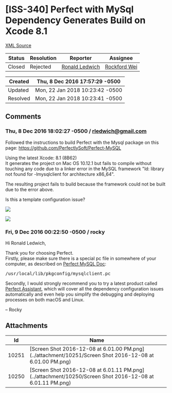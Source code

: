 # [ISS-340] Perfect with MySql Dependency Generates Build on Xcode 8.1

[XML Source](./xml/ISS-340.xml)
<p></p>





Status|Resolution|Reporter|Assignee
------|----------|--------|--------
Closed|Rejected|[Ronald Ledwich](rledwich@gmail.com)|[Rockford Wei]($rocky)





Created|Thu, 8 Dec 2016 17:57:29 -0500
-------|--------------
Updated|Mon, 22 Jan 2018 10:23:42 -0500
Resolved|Mon, 22 Jan 2018 10:23:41 -0500


## Comments




### Thu, 8 Dec 2016 18:02:27 -0500 / rledwich@gmail.com 

<p><p>Followed the instructions to build Perfect with the Mysql package on this page: <a href="https://github.com/PerfectlySoft/Perfect-MySQL" class="external-link" rel="nofollow">https://github.com/PerfectlySoft/Perfect-MySQL</a></p>

<p>Using the latest Xcode: 8.1 (8B62)<br/>
It generates the project on Mac OS 10.12.1 but fails to compile without touching any code due to a linker error in the MySQL framework   "ld: library not found for -lmysqlclient for architecture x86_64".    </p>

<p>The resulting project fails to build because the framework could not be built due to the error above.</p>

<p>Is this a template configuration issue?</p>

<p><span class="image-wrap" style=""><a id="10250_thumb" href="http://jira.perfect.org:8080/secure/attachment/10250/10250_Screen+Shot+2016-12-08+at+6.01.11+PM.png" title="Screen Shot 2016-12-08 at 6.01.11 PM.png" file-preview-type="image" file-preview-id="10250" file-preview-title="Screen Shot 2016-12-08 at 6.01.11 PM.png"><img src="http://jira.perfect.org:8080/secure/thumbnail/10250/_thumb_10250.png" style="border: 0px solid black" /></a></span></p>

<p><span class="image-wrap" style=""><a id="10251_thumb" href="http://jira.perfect.org:8080/secure/attachment/10251/10251_Screen+Shot+2016-12-08+at+6.01.00+PM.png" title="Screen Shot 2016-12-08 at 6.01.00 PM.png" file-preview-type="image" file-preview-id="10251" file-preview-title="Screen Shot 2016-12-08 at 6.01.00 PM.png"><img src="http://jira.perfect.org:8080/secure/thumbnail/10251/_thumb_10251.png" style="border: 0px solid black" /></a></span></p></p>


### Fri, 9 Dec 2016 00:22:50 -0500 / rocky 

<p><p>Hi Ronald Ledwich,</p>

<p>Thank you for choosing Perfect. <br/>
Firstly, please make sure there is a special pc file in somewhere of your computer, as described on <a href="http://perfect.org/docs/MySQL.html" class="external-link" rel="nofollow">Perfect MySQL Doc</a>:</p>

<div class="code panel" style="border-width: 1px;"><div class="codeContent panelContent">
<pre class="code-java">/usr/local/lib/pkgconfig/mysqlclient.pc
</pre>
</div></div>

<p>Secondly, I would strongly recommend you to try a latest product called <a href="http://www.perfect.org/en/assistant/" class="external-link" rel="nofollow">Perfect Assistant</a>, which will cover all the dependency configuration issues automatically and even help you simplify the debugging and deploying processes on both macOS and Linux.</p>


<p>– Rocky</p></p>

## Attachments





Id|Name
------|------------
10251|[Screen Shot 2016-12-08 at 6.01.00 PM.png](../attachment/10251/Screen Shot 2016-12-08 at 6.01.00 PM.png)
10250|[Screen Shot 2016-12-08 at 6.01.11 PM.png](../attachment/10250/Screen Shot 2016-12-08 at 6.01.11 PM.png)

